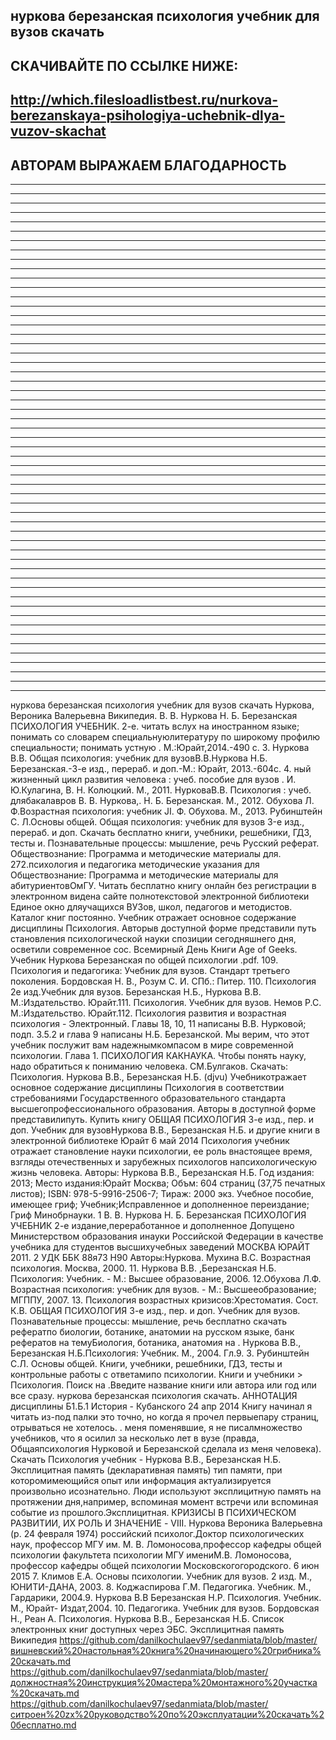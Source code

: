 нуркова березанская психология учебник для вузов скачать
--------------------------------------------------
СКАЧИВАЙТЕ ПО ССЫЛКЕ НИЖЕ:
--------------------------------------------------
http://which.filesloadlistbest.ru/nurkova-berezanskaya-psihologiya-uchebnik-dlya-vuzov-skachat
--------------------------------------------------
АВТОРАМ ВЫРАЖАЕМ БЛАГОДАРНОСТЬ
--------------------------------------------------
--------------------------------------------------
--------------------------------------------------
--------------------------------------------------
--------------------------------------------------
--------------------------------------------------
--------------------------------------------------
--------------------------------------------------
--------------------------------------------------
--------------------------------------------------
--------------------------------------------------
--------------------------------------------------
--------------------------------------------------
--------------------------------------------------
--------------------------------------------------
--------------------------------------------------
--------------------------------------------------
--------------------------------------------------
--------------------------------------------------
--------------------------------------------------
--------------------------------------------------
--------------------------------------------------
--------------------------------------------------
--------------------------------------------------
--------------------------------------------------
--------------------------------------------------
--------------------------------------------------
--------------------------------------------------
--------------------------------------------------
--------------------------------------------------
--------------------------------------------------
--------------------------------------------------
--------------------------------------------------
--------------------------------------------------
--------------------------------------------------
--------------------------------------------------
--------------------------------------------------
--------------------------------------------------
--------------------------------------------------
--------------------------------------------------
--------------------------------------------------
--------------------------------------------------
--------------------------------------------------
--------------------------------------------------
--------------------------------------------------
--------------------------------------------------
--------------------------------------------------
--------------------------------------------------
--------------------------------------------------
--------------------------------------------------
--------------------------------------------------
--------------------------------------------------
--------------------------------------------------
--------------------------------------------------
--------------------------------------------------
--------------------------------------------------
нуркова березанская психология учебник для вузов скачать Нуркова, Вероника Валерьевна  Википедия. В. В. Нуркова Н. Б. Березанская ПСИХОЛОГИЯ УЧЕБНИК. 2-е. читать вслух на иностранном языке; понимать со словарем специальнуюлитературу по широкому профилю специальности; понимать устную . М.:Юрайт,2014.-490 с. 3. Нуркова В.В. Общая психология: учебник для вузовВ.В.Нуркова Н.Б. Березанская.-3-е изд., перераб. и доп.-М.: Юрайт, 2013.-604с. 4. ный жизненный цикл развития человека : учеб. пособие для вузов . И. Ю.Кулагина, В. Н. Колюцкий. М., 2011. НурковаВ.В. Психология : учеб. длябакалавров  В. В. Нуркова,. H. Б. Березанская. М., 2012. Обухова Л. Ф.Возрастная психология: учебник  JI. Ф. Обухова. М., 2013. Рубинштейн С. Л.Основы общей. Общая психология: учебник для вузов  3-e изд., перераб. и доп. Скачать бесплатно книги, учебники, решебники, ГДЗ, тесты и. Познавательные процессы: мышление, речь  Русский реферат. Обществознание: Программа и методические материалы для. 272.психология и педагогика методические указания для
Обществознание: Программа и методические материалы для абитуриентовОмГУ. Читать бесплатно книгу онлайн без регистрации в электронном видена сайте полнотекстовой электронной библиотеки Единое окно дляучащихся ВУЗов, школ, педагогов и методистов. Каталог книг постоянно. Учебник отражает основное содержание дисциплины Психология. Авторыв доступной форме представили путь становления психологической науки спозиции сегодняшнего дня, осветили современное сос. Всемирный День Книги  Age of Geeks. Учебник Нуркова Березанская по общей психологии .pdf. 109. Психология и педагогика: Учебник для вузов. Стандарт третьего поколения. Бордовская Н. В., Розум С. И. СПб.: Питер. 110. Психология 2е изд.Учебник для вузов. Березанская Н.Б., Нуркова В.В. М.:Издательство. Юрайт.111. Психология. Учебник для вузов. Немов Р.С. М.:Издательство. Юрайт.112. Психология развития и возрастная психология - Электронный. Главы 18, 10, 11 написаны В.В. Нурковой; подп. 3.5.2 и глава 9 написаны Н.Б. Березанской. Мы верим, что этот учебник послужит вам надежнымкомпасом в мире современной психологии. Глава 1. ПСИХОЛОГИЯ КАКНАУКА. Чтобы понять науку, надо обратиться к пониманию человека. СМ.Булгаков. Скачать: Психология. Нуркова В.В., Березанская Н.Б. (djvu)  Учебникотражает основное содержание дисциплины Психология в соответствии стребованиями Государственного образовательного стандарта высшегопрофессионального образования. Авторы в доступной форме представилипуть. Купить книгу ОБЩАЯ ПСИХОЛОГИЯ 3-е изд., пер. и доп. Учебник для вузовНуркова В.В., Березанская Н.Б. и другие книги в электронной библиотеке Юрайт
6 май 2014  Психология учебник отражает становление науки психологии, ее роль внастоящее время, взгляды отечественных и зарубежных психологов напсихологическую жизнь человека. Авторы: Нуркова В.В., Березанская Н.Б. Год издания: 2013; Место издания:Юрайт Москва; Объм: 604 страниц (37,75 печатных листов); ISBN: 978-5-9916-2506-7; Тираж: 2000 экз. Учебное пособие, имеющее гриф; Учебник;Исправленное и дополненное переиздание; Гриф Минобрнауки. 1 В. В. Нуркова Н. Б. Березанская ПСИХОЛОГИЯ УЧЕБНИК 2-е издание,переработанное и дополненное Допущено Министерством образования инауки Российской Федерации в качестве учебника для студентов высшихучебных заведений МОСКВА ЮРАЙТ 2011. 2 УДК ББК 88я73 Н90 Авторы:Нуркова. Мухина В.С. Возрастная психология. Москва, 2000. 11. Нуркова В.В. ,Березанская Н.Б. Психология: Учебник. - М.: Высшее образование, 2006. 12.Обухова Л.Ф. Возрастная психология: учебник для вузов. - М.: Высшееобразование; МГППУ, 2007. 13. Психология возрастных кризисов:Хрестоматия. Сост. К.В. ОБЩАЯ ПСИХОЛОГИЯ 3-е изд., пер. и доп. Учебник для вузов. Познавательные процессы: мышление, речь  бесплатно скачать рефератпо биологии, ботанике, анатомии на русском языке, банк рефератов на темуБиология, ботаника, анатомия на .  Нуркова В.В., Березанская Н.Б.Психология: Учебник. М., 2004. Гл.9. 3. Рубинштейн C.Л. Основы общей. Книги, учебники, решебники, ГДЗ, тесты и контрольные работы с ответамипо психологии. Книги и учебники > Психология. Поиск на .Введите название книги или автора или год или все сразу. нуркова березанская психология скачать. АННОТАЦИЯ дисциплины Б1.Б.1 История - Кубанского
24 апр 2014  Книгу начинал я читать из-под палки это точно, но когда я прочел первыепару страниц, отрываться не хотелось. . меня поменявшие, я не писалмножество учебников, что я осилил за несколько лет в вузе (правда, Общаяпсихология Нурковой и Березанской сделала из меня человека). Скачать Психология учебник - Нуркова В.В., Березанская Н.Б. Эксплицитная память (декларативная память)  тип памяти, при которомимеющийся опыт или информация актуализируется произвольно исознательно. Люди используют эксплицитную память на протяжении дня,например, вспоминая момент встречи или вспоминая событие из прошлого.Эксплицитная. КРИЗИСЫ В ПСИХИЧЕСКОМ РАЗВИТИИ, ИХ РОЛЬ И ЗНАЧЕНИЕ - VIII. Нуркова Вероника Валерьевна (р. 24 февраля 1974)  российский психолог.Доктор психологических наук, профессор МГУ им. М. В. Ломоносова,профессор кафедры общей психологии факультета психологии МГУ имениМ.В. Ломоносова, профессор кафедры общей психологии Московскогогородского. 6 июн 2015  7. Климов Е.А. Основы психологии. Учебник для вузов. 2 изд. М., ЮНИТИ-ДАНА, 2003. 8. Коджаспирова Г.М. Педагогика. Учебник. М., Гардарики, 2004.9. Нуркова В.В Березанская Н.Р. Психология. Учебник. М., Юрайт- Издат,2004. 10. Педагогика. Учебник для вузов.  Бордовская Н., Реан А. Психология. Нуркова В.В., Березанская Н.Б. Список электронных книг доступных через ЭБС. Эксплицитная память  Википедия
https://github.com/danilkochulaev97/sedanmiata/blob/master/вишневский%20настольная%20книга%20начинающего%20грибника%20скачать.md
https://github.com/danilkochulaev97/sedanmiata/blob/master/должностная%20инструкция%20мастера%20монтажного%20участка%20скачать.md
https://github.com/danilkochulaev97/sedanmiata/blob/master/ситроен%20zx%20руководство%20по%20эксплуатации%20скачать%20бесплатно.md